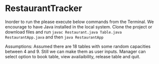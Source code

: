 # RestaurantTracker
Inorder to run the please execute below commands from the Terminal. We encourage to have Java installed in the local system. 
Clone the project or download files and run ```javac Restaurant.java Table.java RestaurantApp.java``` and then ```java RestaurantApp```

Assumptions:
Assumed there are 18 tables with some random capacities between 4 and 9. Still we can make them as user inputs.
Manager can select option to book table, view availaibility, release table and quit.
